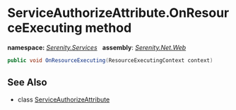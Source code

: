 # ServiceAuthorizeAttribute.OnResourceExecuting method
**namespace:** *[Serenity.Services](../../README.md#serenity.services-namespace)*   **assembly**: *[Serenity.Net.Web](../../README.md)*

```csharp
public void OnResourceExecuting(ResourceExecutingContext context)
```

## See Also

* class [ServiceAuthorizeAttribute](../ServiceAuthorizeAttribute.md)